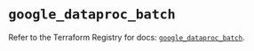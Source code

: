 # `google_dataproc_batch`

Refer to the Terraform Registry for docs: [`google_dataproc_batch`](https://registry.terraform.io/providers/hashicorp/google/6.21.0/docs/resources/dataproc_batch).
